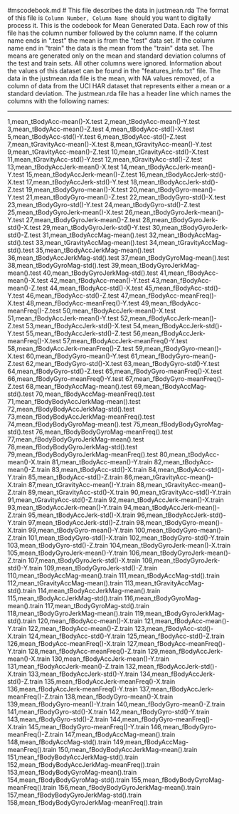 #mscodebook.md  #
This file describes the data in justmean.rda   The format of this file is ``Column Number, Column Name ``should you want to digitally process it.  This is the codebook for Mean Generated Data.  Each row of this file has the column number followed by the column name.  If the column name ends in ".test" the mean is from the "test" data set.  If the column name end in "train" the data is the mean from the "train" data set. The means are generated only on the mean and standard deviation columns of the test and train sets.  All other columns were ignored.  Information about the values of this dataset can be found in the "features_info.txt" file. The data in the justmean.rda file is the mean, with NA values removed, of a column of data from the UCI HAR dataset that represents either a mean or a standard deviation.  The justmean.rda file has a header line which names the columns with the following names:

----------

1,mean_tBodyAcc-mean()-X.test
2,mean_tBodyAcc-mean()-Y.test
3,mean_tBodyAcc-mean()-Z.test
4,mean_tBodyAcc-std()-X.test
5,mean_tBodyAcc-std()-Y.test
6,mean_tBodyAcc-std()-Z.test
7,mean_tGravityAcc-mean()-X.test
8,mean_tGravityAcc-mean()-Y.test
9,mean_tGravityAcc-mean()-Z.test
10,mean_tGravityAcc-std()-X.test
11,mean_tGravityAcc-std()-Y.test
12,mean_tGravityAcc-std()-Z.test
13,mean_tBodyAccJerk-mean()-X.test
14,mean_tBodyAccJerk-mean()-Y.test
15,mean_tBodyAccJerk-mean()-Z.test
16,mean_tBodyAccJerk-std()-X.test
17,mean_tBodyAccJerk-std()-Y.test
18,mean_tBodyAccJerk-std()-Z.test
19,mean_tBodyGyro-mean()-X.test
20,mean_tBodyGyro-mean()-Y.test
21,mean_tBodyGyro-mean()-Z.test
22,mean_tBodyGyro-std()-X.test
23,mean_tBodyGyro-std()-Y.test
24,mean_tBodyGyro-std()-Z.test
25,mean_tBodyGyroJerk-mean()-X.test
26,mean_tBodyGyroJerk-mean()-Y.test
27,mean_tBodyGyroJerk-mean()-Z.test
28,mean_tBodyGyroJerk-std()-X.test
29,mean_tBodyGyroJerk-std()-Y.test
30,mean_tBodyGyroJerk-std()-Z.test
31,mean_tBodyAccMag-mean().test
32,mean_tBodyAccMag-std().test
33,mean_tGravityAccMag-mean().test
34,mean_tGravityAccMag-std().test
35,mean_tBodyAccJerkMag-mean().test
36,mean_tBodyAccJerkMag-std().test
37,mean_tBodyGyroMag-mean().test
38,mean_tBodyGyroMag-std().test
39,mean_tBodyGyroJerkMag-mean().test
40,mean_tBodyGyroJerkMag-std().test
41,mean_fBodyAcc-mean()-X.test
42,mean_fBodyAcc-mean()-Y.test
43,mean_fBodyAcc-mean()-Z.test
44,mean_fBodyAcc-std()-X.test
45,mean_fBodyAcc-std()-Y.test
46,mean_fBodyAcc-std()-Z.test
47,mean_fBodyAcc-meanFreq()-X.test
48,mean_fBodyAcc-meanFreq()-Y.test
49,mean_fBodyAcc-meanFreq()-Z.test
50,mean_fBodyAccJerk-mean()-X.test
51,mean_fBodyAccJerk-mean()-Y.test
52,mean_fBodyAccJerk-mean()-Z.test
53,mean_fBodyAccJerk-std()-X.test
54,mean_fBodyAccJerk-std()-Y.test
55,mean_fBodyAccJerk-std()-Z.test
56,mean_fBodyAccJerk-meanFreq()-X.test
57,mean_fBodyAccJerk-meanFreq()-Y.test
58,mean_fBodyAccJerk-meanFreq()-Z.test
59,mean_fBodyGyro-mean()-X.test
60,mean_fBodyGyro-mean()-Y.test
61,mean_fBodyGyro-mean()-Z.test
62,mean_fBodyGyro-std()-X.test
63,mean_fBodyGyro-std()-Y.test
64,mean_fBodyGyro-std()-Z.test
65,mean_fBodyGyro-meanFreq()-X.test
66,mean_fBodyGyro-meanFreq()-Y.test
67,mean_fBodyGyro-meanFreq()-Z.test
68,mean_fBodyAccMag-mean().test
69,mean_fBodyAccMag-std().test
70,mean_fBodyAccMag-meanFreq().test
71,mean_fBodyBodyAccJerkMag-mean().test
72,mean_fBodyBodyAccJerkMag-std().test
73,mean_fBodyBodyAccJerkMag-meanFreq().test
74,mean_fBodyBodyGyroMag-mean().test
75,mean_fBodyBodyGyroMag-std().test
76,mean_fBodyBodyGyroMag-meanFreq().test
77,mean_fBodyBodyGyroJerkMag-mean().test
78,mean_fBodyBodyGyroJerkMag-std().test
79,mean_fBodyBodyGyroJerkMag-meanFreq().test
80,mean_tBodyAcc-mean()-X.train
81,mean_tBodyAcc-mean()-Y.train
82,mean_tBodyAcc-mean()-Z.train
83,mean_tBodyAcc-std()-X.train
84,mean_tBodyAcc-std()-Y.train
85,mean_tBodyAcc-std()-Z.train
86,mean_tGravityAcc-mean()-X.train
87,mean_tGravityAcc-mean()-Y.train
88,mean_tGravityAcc-mean()-Z.train
89,mean_tGravityAcc-std()-X.train
90,mean_tGravityAcc-std()-Y.train
91,mean_tGravityAcc-std()-Z.train
92,mean_tBodyAccJerk-mean()-X.train
93,mean_tBodyAccJerk-mean()-Y.train
94,mean_tBodyAccJerk-mean()-Z.train
95,mean_tBodyAccJerk-std()-X.train
96,mean_tBodyAccJerk-std()-Y.train
97,mean_tBodyAccJerk-std()-Z.train
98,mean_tBodyGyro-mean()-X.train
99,mean_tBodyGyro-mean()-Y.train
100,mean_tBodyGyro-mean()-Z.train
101,mean_tBodyGyro-std()-X.train
102,mean_tBodyGyro-std()-Y.train
103,mean_tBodyGyro-std()-Z.train
104,mean_tBodyGyroJerk-mean()-X.train
105,mean_tBodyGyroJerk-mean()-Y.train
106,mean_tBodyGyroJerk-mean()-Z.train
107,mean_tBodyGyroJerk-std()-X.train
108,mean_tBodyGyroJerk-std()-Y.train
109,mean_tBodyGyroJerk-std()-Z.train
110,mean_tBodyAccMag-mean().train
111,mean_tBodyAccMag-std().train
112,mean_tGravityAccMag-mean().train
113,mean_tGravityAccMag-std().train
114,mean_tBodyAccJerkMag-mean().train
115,mean_tBodyAccJerkMag-std().train
116,mean_tBodyGyroMag-mean().train
117,mean_tBodyGyroMag-std().train
118,mean_tBodyGyroJerkMag-mean().train
119,mean_tBodyGyroJerkMag-std().train
120,mean_fBodyAcc-mean()-X.train
121,mean_fBodyAcc-mean()-Y.train
122,mean_fBodyAcc-mean()-Z.train
123,mean_fBodyAcc-std()-X.train
124,mean_fBodyAcc-std()-Y.train
125,mean_fBodyAcc-std()-Z.train
126,mean_fBodyAcc-meanFreq()-X.train
127,mean_fBodyAcc-meanFreq()-Y.train
128,mean_fBodyAcc-meanFreq()-Z.train
129,mean_fBodyAccJerk-mean()-X.train
130,mean_fBodyAccJerk-mean()-Y.train
131,mean_fBodyAccJerk-mean()-Z.train
132,mean_fBodyAccJerk-std()-X.train
133,mean_fBodyAccJerk-std()-Y.train
134,mean_fBodyAccJerk-std()-Z.train
135,mean_fBodyAccJerk-meanFreq()-X.train
136,mean_fBodyAccJerk-meanFreq()-Y.train
137,mean_fBodyAccJerk-meanFreq()-Z.train
138,mean_fBodyGyro-mean()-X.train
139,mean_fBodyGyro-mean()-Y.train
140,mean_fBodyGyro-mean()-Z.train
141,mean_fBodyGyro-std()-X.train
142,mean_fBodyGyro-std()-Y.train
143,mean_fBodyGyro-std()-Z.train
144,mean_fBodyGyro-meanFreq()-X.train
145,mean_fBodyGyro-meanFreq()-Y.train
146,mean_fBodyGyro-meanFreq()-Z.train
147,mean_fBodyAccMag-mean().train
148,mean_fBodyAccMag-std().train
149,mean_fBodyAccMag-meanFreq().train
150,mean_fBodyBodyAccJerkMag-mean().train
151,mean_fBodyBodyAccJerkMag-std().train
152,mean_fBodyBodyAccJerkMag-meanFreq().train
153,mean_fBodyBodyGyroMag-mean().train
154,mean_fBodyBodyGyroMag-std().train
155,mean_fBodyBodyGyroMag-meanFreq().train
156,mean_fBodyBodyGyroJerkMag-mean().train
157,mean_fBodyBodyGyroJerkMag-std().train
158,mean_fBodyBodyGyroJerkMag-meanFreq().train
